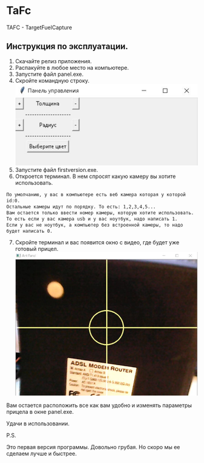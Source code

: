 # TaFc
TAFC - TargetFuelCapture

## Инструкция по эксплуатации.

1. Скачайте релиз приложения.
2. Распакуйте в любое место на компьютере.
3. Запустите файл panel.exe.
4. Скройте командную строку.
![Panel.exe](./second.JPG)
5. Запустите файл firstversion.exe.
6. Откроется терминал. В нем спросят какую камеру вы хотите использовать.
```language
По умолчанию, у вас в компьютере есть веб камера которая у которой id:0.
Остальные камеры идут по порядку. То есть: 1,2,3,4,5...
Вам остается только ввести номер камеры, которую хотите использовать.
То есть если у вас камера usb и у вас ноутбук, надо написать 1. 
Если у вас не ноутбук, а компьютер без встроенной камеры, то надо будет написать 0.
```
7. Скройте терминал и вас появится окно с видео, где будет уже готовый прицел. 
![Firstversion.exe](./first.jpg)

Вам остается расположить все как вам удобно и изменять параметры прицела в окне panel.exe.

Удачи в использовании.

P.S.

Это первая версия программы. Довольно грубая. Но скоро мы ее сделаем лучше и быстрее.
